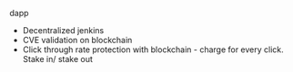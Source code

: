 dapp

- Decentralized jenkins
- CVE validation on blockchain
- Click through rate protection with blockchain - charge for every click. Stake in/ stake out
